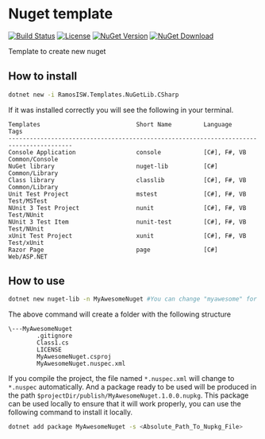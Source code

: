 # Nuget template
[![Build Status](https://dev.azure.com/ramosisw/dotnet-nuget-lib/_apis/build/status/ramosisw.dotnet-nuget-lib?branchName=master)](https://dev.azure.com/ramosisw/dotnet-nuget-lib/_build/latest?definitionId=11&branchName=master)
[![License](https://img.shields.io/badge/License-MIT-blue.svg?logo=read-the-docs)](https://github.com/ramosisw/dotnet-nuget-lib/blob/master/LICENSE)
[![NuGet Version](https://img.shields.io/nuget/v/RamosISW.Templates.NuGetLib.CSharp.svg?logo=nuget)](https://www.nuget.org/packages/RamosISW.Templates.NuGetLib.CSharp/)
[![NuGet Download](https://img.shields.io/nuget/dt/RamosISW.Templates.NuGetLib.CSharp.svg?logo=nuget)](https://www.nuget.org/packages/RamosISW.Templates.NuGetLib.CSharp/)

Template to create new nuget

## How to install

```bash
dotnet new -i RamosISW.Templates.NuGetLib.CSharp
```

If it was installed correctly you will see the following in your terminal.

```
Templates                           Short Name         Language          Tags
----------------------------------------------------------------------------------------
Console Application                 console            [C#], F#, VB      Common/Console
NuGet library                       nuget-lib          [C#]              Common/Library
Class library                       classlib           [C#], F#, VB      Common/Library
Unit Test Project                   mstest             [C#], F#, VB      Test/MSTest
NUnit 3 Test Project                nunit              [C#], F#, VB      Test/NUnit
NUnit 3 Test Item                   nunit-test         [C#], F#, VB      Test/NUnit
xUnit Test Project                  xunit              [C#], F#, VB      Test/xUnit
Razor Page                          page               [C#]              Web/ASP.NET
```

## How to use

```bash
dotnet new nuget-lib -n MyAwesomeNuget #You can change "myawesome" for the one you want
```
The above command will create a folder with the following structure

```
\---MyAwesomeNuget
        .gitignore
        Class1.cs
        LICENSE
        MyAwesomeNuget.csproj
        MyAwesomeNuget.nuspec.xml
```

If you compile the project, the file named `*.nuspec.xml` will change to `*.nuspec` automatically. And a package ready to be used will be produced in the path `$projectDir/publish/MyAwesomeNuget.1.0.0.nupkg`. This package can be used locally to ensure that it will work properly, you can use the following command to install it locally.
```bash
dotnet add package MyAwesomeNuget -s <Absolute_Path_To_Nupkg_File>
```
